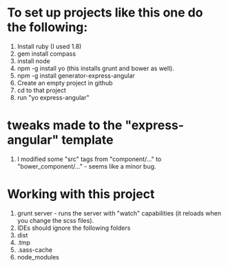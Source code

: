 

# To set up projects like this one do the following:


1. Install ruby (I used 1.8)
1. gem install compass
1. install node
1. npm -g install yo (this installs grunt and bower as well).
1. npm -g install generator-express-angular
1. Create an empty project in github
1. cd to that project
1. run "yo express-angular"


# tweaks made to the "express-angular" template

1. I modified some "src" tags from "component/..." to "bower_component/..." - seems like a minor bug.


# Working with this project


1. grunt server - runs the server with "watch" capabilities (it reloads when you change the scss files).
1. IDEs should ignore the following folders
 1. dist
 1. .tmp
 1. .sass-cache
 1. node_modules
